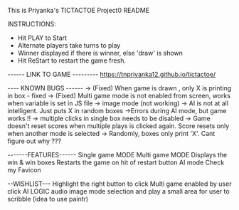 This is Priyanka's TICTACTOE Project0 README

INSTRUCTIONS:
- Hit PLAY to Start
- Alternate players take turns to play
- Winner displayed if there is winner, else  'draw' is shown
- Hit ReStart to restart the game fresh.





------ LINK TO GAME ---------
https://tnpriyanka12.github.io/tictactoe/


---- KNOWN BUGS ------
-> (Fixed) When game is drawn , only X is printing in box - fixed
-> (Fixed) Multi game mode is not enabled from screen, works when variable is set in JS file
-> image mode (not working)
-> AI is not at all intelligent. Just puts X in random boxes
->Errors during AI mode, but game works !!
-> multiple  clicks  in single box needs to be disabled
-> Game doesn't reset scores when multiple plays is clicked again. Score resets only when another mode is selected
-> Randomly, boxes only print 'X'. Cant figure out why ???

-------FEATURES------
Single game MODE
Multi game MODE
Displays the win & win boxes
Restarts the game on hit of restart button
AI mode
Check my Favicon

--WISHLIST---
Highlight the right button to click
Multi game enabled by user click
AI LOGIC
audio
image mode selection and play
a small area for user to scribble (idea to use paintr)
